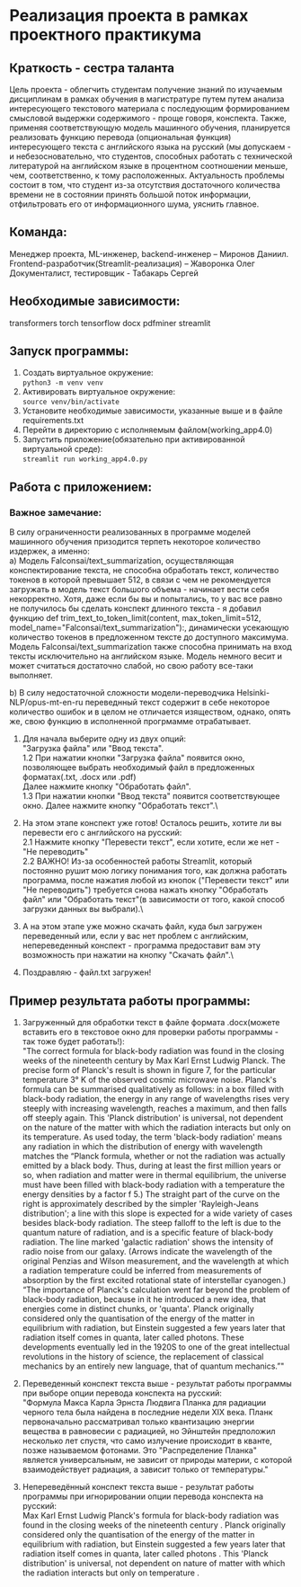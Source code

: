 # Реализация проекта в рамках проектного практикума

## Краткость - сестра таланта
 Цель проекта - облегчить студентам получение знаний по изучаемым дисциплинам в рамках обучения в магистратуре путем путем анализа интересующего текстового материала с последующим формированием смысловой выдержки содержимого - проще говоря, конспекта. Также, применяя соответствующую модель машинного обучения, планируется реализовать функцию перевода (опциональная функция) интересующего текста с английского языка на русский (мы допускаем - и небезосновательно, что студентов, способных работать с технической литературой на английском языке в процентном соотношении меньше, чем, соответственно, к тому расположенных.
Актуальность проблемы состоит в том, что студент из-за отсутствия достаточного количества времени не в состоянии принять большой поток информации, отфильтровать его от информационного шума, уяснить главное.

## Команда:
Менеджер проекта, ML-инженер, backend-инженер – Миронов Даниил.
Frontend-разработчик(Streamlit-реализация) – Жаворонка Олег
Документалист, тестировщик - Табакарь Сергей


## Необходимые зависимости:
transformers 
torch
tensorflow
docx
pdfminer
streamlit

## Запуск программы:
1. Создать виртуальное окружение:\
   `python3 -m venv venv`
3. Активировать виртуальное окружение:\
    `source venv/bin/activate`
4. Установите необходимые зависимости, указанные выше и в файле requirements.txt
5. Перейти в директорию с исполняемым файлом(working_app4.0)
6. Запустить приложение(обязательно при активированной виртуальной среде):\
    `streamlit run working_app4.0.py`

## Работа с приложением:
### Важное замечание:
В силу ограниченности реализованных в программе моделей машинного обучения призодится терпеть некоторое количество издержек, а именно:\
a) Модель Falconsai/text_summarization, осуществляющая конспектирование текста, не способна обработать текст, количество токенов в которой превышает 512, в связи с чем не рекомендуется загружать в модель текст большого объема - начинает вести себя некорректно. Хотя, даже если бы вы и попытались, то у вас все равно не получилось бы сделать конспект длинного текста - я добавил функцию def trim_text_to_token_limit(content, max_token_limit=512, model_name="Falconsai/text_summarization"):, динамически усекающую количество токенов в предложенном тексте до доступного максимума.\
 Модель Falconsai/text_summarization также способна принимать на вход тексты исключительно на английском языке. Модель немного весит и может считаться достаточно слабой, но свою работу все-таки выполняет.

b) В силу недостаточной сложности модели-переводчика Helsinki-NLP/opus-mt-en-ru переведнный текст содержит в себе некоторое количество ошибок и в целом не отличается изяществом, однако, опять же, свою функцию в исполненной прогрмамме отрабатывает.

1. Для начала выберите одну из двух опций:\
   "Загрузка файла" или "Ввод текста".\
   1.2 При нажатии кнопки "Загрузка файла" появится окно, позволяющее выбрать необходимый файл в предложенных форматах(.txt, .docx или .pdf)\
   Далее нажмите кнопку "Обработать файл".\
   1.3 При нажатии кнопки "Ввод текста" появится соответствующее окно. Далее нажмите кнопку "Обработать текст".\
   
2. На этом этапе конспект уже готов! Осталось решить, хотите ли вы перевести его с английского на русский:\
   2.1 Нажмите кнопку "Перевести текст", если хотите, если же нет - "Не переводить"\
   2.2 ВАЖНО! Из-за особенностей работы Streamlit, который постоянно рушит мою логику понимания того, как должна работать программа, после    нажатия любой из кнопок ("Перевести текст" или "Не переводить") требуется снова нажать кнопку "Обработать файл" или "Обработать текст"(в зависимости от того, какой способ загрузки данных вы выбрали).\
   
3. А на этом этапе уже можно скачать файл, куда был загружен переведенный или, если у вас нет проблем с английским, непереведенный конспект - программа предоставит вам эту возможность при нажатии на кнопку "Скачать файл".\
   
4. Поздравляю - файл.txt загружен!

## Пример результата работы программы:
1. Загруженный для обработки текст в файле формата .docx(можете вставить его в текстовое окно для проверки работы программы - так тоже будет работать!):\
   "The correct formula for black-body radiation was found in the closing weeks of the nineteenth century by Max Karl Ernst Ludwig Planck. The precise form of Planck's result is shown in figure 7, for the particular temperature 3° K of the observed cosmic microwave noise. Planck's formula can be summarised qualitatively as follows: in a box filled with black-body radiation, the energy in any range of wavelengths rises very steeply with increasing wavelength, reaches a maximum, and then falls off steeply again. This 'Planck distribution' is universal, not dependent on the nature of the matter with which the radiation interacts but only on its temperature. As used today, the term 'black-body radiation' means any radiation in which the distribution of energy with wavelength matches the “Planck formula, whether or not the radiation was actually emitted by a black body. Thus, during at least the first million years or so, when radiation and matter were in thermal equilibrium, the universe must have been filled with black-body radiation with a temperature the energy densities by a factor f 5.) The straight part of the curve on the right is approximately described by the simpler 'Rayleigh-Jeans distribution'; a line with this slope is expected for a wide variety of cases besides black-body radiation. The steep falloff to the left is due to the quantum nature of radiation, and is a specific feature of black-body radiation. The line marked 'galactic radiation' shows the intensity of radio noise from our galaxy. (Arrows indicate the wavelength of the original Penzias and Wilson measurement, and the wavelength at which a radiation temperature could be inferred from measurements of absorption by the first excited rotational state of interstellar cyanogen.)
“The importance of Planck's calculation went far beyond the problem of black-body radiation, because in it he introduced a new idea, that energies come in distinct chunks, or 'quanta'. Planck originally considered only the quantisation of the energy of the matter in equilibrium with radiation, but Einstein suggested a few years later that radiation itself comes in quanta, later called photons. These developments eventually led in the 1920S to one of the great intellectual revolutions in the history of science, the replacement of classical mechanics by an entirely new language, that of quantum mechanics.”"

2. Переведенный конспект текста выше - результат работы программы при выборе опции перевода конспекта на русский:\
 "Формула Макса Карла Эрнста Людвига Планка для радиации черного тела была найдена в последние недели XIX века. Планк первоначально рассматривал только квантизацию энергии вещества в равновесии с радиацией, но Эйнштейн предположил несколько лет спустя, что само излучение происходит в кванте, позже называемом фотонами. Это "Распределение Планка" является универсальным, не зависит от природы материи, с которой взаимодействует радиация, а зависит только от температуры."

3. Непереведённый конспект текста выше - результат работы программы при игнорировании опции перевода конспекта на русский:\
 Max Karl Ernst Ludwig Planck's formula for black-body radiation was found in the closing weeks of the nineteenth century . Planck originally considered only the quantisation of the energy of the matter in equilibrium with radiation, but Einstein suggested a few years later that radiation itself comes in quanta, later called photons . This 'Planck distribution' is universal, not dependent on nature of matter with which the radiation interacts but only on temperature .
